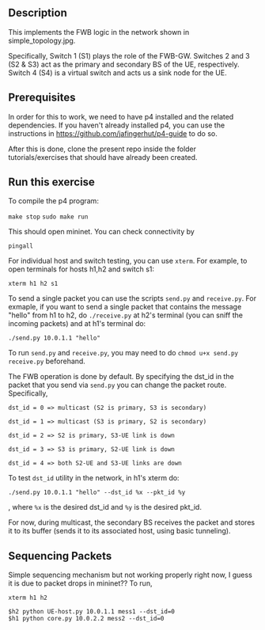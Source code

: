 ## Description

This implements the FWB logic in the network shown in simple_topology.jpg.

Specifically, Switch 1 (S1) plays the role of the FWB-GW. Switches 2 and 3 (S2 & S3) act as the primary and secondary BS of the UE, respectively. Switch 4 (S4) is a virtual switch and acts us a sink node for the UE.

## Prerequisites 

In order for this to work, we need to have p4 installed  and the related dependencies. If you haven't already installed p4, you can use the instructions in https://github.com/jafingerhut/p4-guide to do so.

After this is done, clone the present repo inside the folder tutorials/exercises that should have already been created.

## Run this exercise 
To compile the p4 program:

``` make stop ```
``` sudo make run ```


 This should open mininet. You can check connectivity by 
 
 ```pingall```
 
 For individual host and switch testing, you can use `xterm`. For example, to open terminals for hosts h1,h2 and switch s1: 
 
 ```xterm h1 h2 s1``` 
 
 To send a single packet you can use the scripts `send.py` and `receive.py`. For exmaple, if you want to send a single packet that contains the message "hello" from h1 to h2, do `./receive.py` at h2's terminal (you can sniff the incoming packets) and at h1's terminal do:
 
 ```./send.py 10.0.1.1 "hello" ```
 
 To run `send.py` and `receive.py`, you may need to do `chmod u+x send.py receive.py` beforehand.
 
The FWB operation is done by default. By specifying the dst_id in the packet that you send via `send.py` you can change the packet route. Specifically,

```dst_id = 0 => multicast (S2 is primary, S3 is secondary)```

```dst_id = 1 => multicast (S3 is primary, S2 is secondary)```

```dst_id = 2 => S2 is primary, S3-UE link is down```

```dst_id = 3 => S3 is primary, S2-UE link is down```

```dst_id = 4 => both S2-UE and S3-UE links are down```

To test `dst_id` utility in the network, in h1's xterm do:

 ```./send.py 10.0.1.1 "hello" --dst_id %x --pkt_id %y```
 
 , where `%x` is the desired dst_id and `%y` is the desired pkt_id.
 
For now, during multicast, the secondary BS receives the packet and stores it to its buffer (sends it to its associated host, using basic tunneling).



## Sequencing Packets
Simple sequencing mechanism but not working properly right now, I guess it is due to packet drops in mininet??
To run,
```
xterm h1 h2

$h2 python UE-host.py 10.0.1.1 mess1 --dst_id=0
$h1 python core.py 10.0.2.2 mess2 --dst_id=0
```


